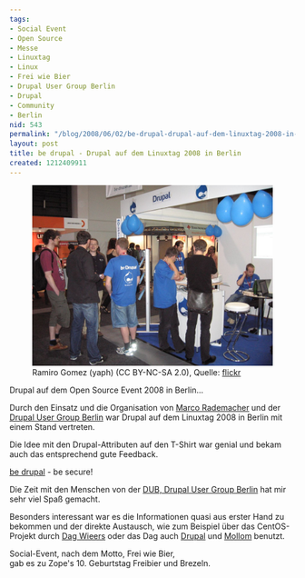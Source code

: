```yaml
---
tags:
- Social Event
- Open Source
- Messe
- Linuxtag
- Linux
- Frei wie Bier
- Drupal User Group Berlin
- Drupal
- Community
- Berlin
nid: 543
permalink: "/blog/2008/06/02/be-drupal-drupal-auf-dem-linuxtag-2008-in-berlin.html"
layout: post
title: be drupal - Drupal auf dem Linuxtag 2008 in Berlin
created: 1212409911
---
```

<figure role="group">
<img src="/assets/imgs/drupal-linuxtag-2008_1.jpg" alt="be drupal - Drupal auf dem Linuxtag 2008 in Berlin"  />
<figcaption>Ramiro Gomez (yaph) (CC BY-NC-SA 2.0), Quelle: <a href="https://www.flickr.com/search/?sort=date-taken-desc&safe_search=1&tags=drupallinuxtag2008&user_id=8471827%40N06&view_all=1">flickr</a></figcaption>
</figure>
<p>Drupal auf dem Open Source Event 2008 in Berlin...</p>
<!--break-->
<p>
Durch den Einsatz und die Organisation von <a href="http://www.marco-rademacher.de/">Marco Rademacher</a> und der <a href="http://drupalberlin.de/">Drupal User Group Berlin</a> war Drupal auf dem Linuxtag 2008 in Berlin mit einem Stand vertreten.</p>
<p>Die Idee mit den Drupal-Attributen auf den T-Shirt war genial und bekam auch das entsprechend gute Feedback.</p>
<p><a href="http://be-drupal.de">be drupal</a> - be secure!</p>
<p>Die Zeit mit den Menschen von der <a href="http://drupalberlin.de">DUB, Drupal User Group Berlin</a> hat mir sehr viel Spaß gemacht.
<p>Besonders interessant war es die Informationen quasi aus erster Hand zu  bekommen und der direkte Austausch, wie zum Beispiel über das CentOS-Projekt durch <a href="http://dag.wieers.com/">Dag Wieers</a> oder das Dag auch <a href="http://drupal.org">Drupal</a> und <a href="http://mollom.com/">Mollom</a> benutzt.</p>
<p>Social-Event,  nach dem Motto, Frei wie Bier, <br />gab es zu Zope's 10. Geburtstag Freibier und Brezeln.</p>
